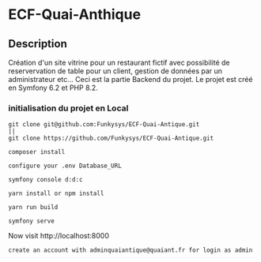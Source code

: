 # ECF-Quai-Anthique

## Description
Création d'un site vitrine pour un restaurant fictif avec possibilité de reservervation de table pour un client, gestion de données par un administrateur etc...
Ceci est la partie Backend du projet.
Le projet est créé en Symfony 6.2 et PHP 8.2.

### initialisation du projet en Local
````
git clone git@github.com:Funkysys/ECF-Quai-Antique.git
||
git clone https://github.com/Funkysys/ECF-Quai-Antique.git

composer install

configure your .env Database_URL 

symfony console d:d:c

yarn install or npm install

yarn run build

symfony serve

````

Now visit http://localhost:8000

````
create an account with adminquaiantique@quaiant.fr for login as admin
